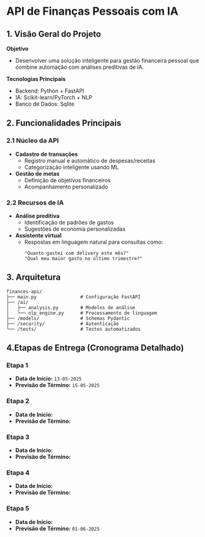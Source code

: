 # API de Finanças Pessoais com IA

## 1. Visão Geral do Projeto

**Objetivo**  
  - Desenvolver uma solução inteligente para gestão financeira pessoal que combine automação com análises preditivas de IA.

**Tecnologias Principais**
- Backend: Python + FastAPI
- IA: Scikit-learn/PyTorch + NLP
- Banco de Dados: Sqlite

## 2. Funcionalidades Principais

### 2.1 Núcleo da API
- **Cadastro de transações**
  - Registro manual e automático de despesas/receitas
  - Categorização inteligente usando ML
- **Gestão de metas**
  - Definição de objetivos financeiros
  - Acompanhamento personalizado

### 2.2 Recursos de IA
- **Análise preditiva**
  - Identificação de padrões de gastos
  - Sugestões de economia personalizadas
- **Assistente virtual**
  - Respostas em linguagem natural para consultas como:
    ```
    "Quanto gastei com delivery este mês?"
    "Qual meu maior gasto no último trimestre?"
    ```

## 3. Arquitetura
```text
finances-api/
├── main.py                # Configuração FastAPI
├── /ai/
│   ├── analysis.py        # Modelos de análise
│   └── nlp_engine.py      # Processamento de linguagem
├── /models/               # Schemas Pydantic
├── /security/             # Autenticação
└── /tests/                # Testes automatizados
```

## 4.Etapas de Entrega (Cronograma Detalhado)
### Etapa 1
- **Data de Início:** `13-05-2025`
- **Previsão de Término:** `15-05-2025`

### Etapa 2
- **Data de Início:**
- **Previsão de Término:** 

### Etapa 3
- **Data de Início:** 
- **Previsão de Término:** 

### Etapa 4
- **Data de Início:** 
- **Previsão de Término:** 

### Etapa 5
- **Data de Início:**
- **Previsão de Término:** `01-06-2025`

